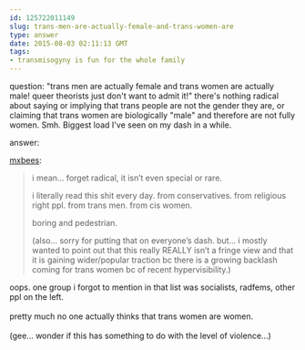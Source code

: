 ```yaml
---
id: 125722011149
slug: trans-men-are-actually-female-and-trans-women-are
type: answer
date: 2015-08-03 02:11:13 GMT
tags:
- transmisogyny is fun for the whole family
---
```

question: "trans men are actually female and trans women are actually male! queer theorists just don't want to admit it!" there's nothing radical about saying or implying that trans people are not the gender they are, or claiming that trans women are biologically "male" and therefore are not fully women. Smh. Biggest load I've seen on my dash in a while.

answer: <p><a class="tumblr_blog" href="http://mxb.ca/post/125721414704/trans-men-are-actually-female-and-trans-women-are">mxbees</a>:</p>

<blockquote><p>i mean&hellip; forget radical, it isn’t even special or rare.</p><p>i literally read this shit every day. from conservatives. from religious right ppl. from trans men. from cis women. <br/></p><p>boring and pedestrian.</p><p>(also&hellip; sorry for putting that on everyone’s dash. but&hellip; i mostly wanted to point out that this really REALLY isn’t a fringe view and that it is gaining wider/popular traction bc there is a growing backlash coming for trans women bc of recent hypervisibility.)<br/></p></blockquote><p>
<p>oops. one group i forgot to mention in that list was socialists, radfems, other ppl on the left.<br/><br/>pretty much no one actually thinks that trans women are women. <br/><br/>(gee... wonder if this has something to do with the level of violence...)</p></p>